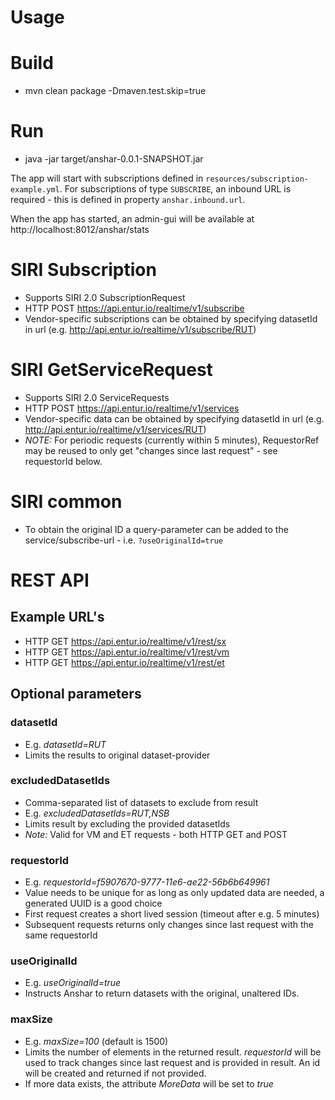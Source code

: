 # Usage

# Build
- mvn clean package -Dmaven.test.skip=true

# Run
- java -jar target/anshar-0.0.1-SNAPSHOT.jar

The app will start with subscriptions defined in `resources/subscription-example.yml`. For subscriptions of type `SUBSCRIBE`, an inbound URL is required - this is defined in property `anshar.inbound.url`. 

When the app has started, an admin-gui will be available at http://localhost:8012/anshar/stats 


# SIRI Subscription
- Supports SIRI 2.0 SubscriptionRequest
- HTTP POST https://api.entur.io/realtime/v1/subscribe
- Vendor-specific subscriptions can be obtained by specifying datasetId in url (e.g. http://api.entur.io/realtime/v1/subscribe/RUT) 
 
# SIRI GetServiceRequest
- Supports SIRI 2.0 ServiceRequests
- HTTP POST https://api.entur.io/realtime/v1/services
- Vendor-specific data can be obtained by specifying datasetId in url (e.g. http://api.entur.io/realtime/v1/services/RUT)
- *NOTE:* For periodic requests (currently within 5 minutes), RequestorRef may be reused to only get "changes since last request" - see requestorId below.

# SIRI common
- To obtain the original ID a query-parameter can be added to the service/subscribe-url - i.e. `?useOriginalId=true`

# REST API

## Example URL's
- HTTP GET https://api.entur.io/realtime/v1/rest/sx
- HTTP GET https://api.entur.io/realtime/v1/rest/vm
- HTTP GET https://api.entur.io/realtime/v1/rest/et

## Optional parameters

### datasetId
- E.g. _datasetId=RUT_
- Limits the results to original dataset-provider

### excludedDatasetIds
- Comma-separated list of datasets to exclude from result
- E.g. _excludedDatasetIds=RUT,NSB_
- Limits result by excluding the provided datasetIds
- *Note:* Valid for VM and ET requests - both HTTP GET and POST

### requestorId
- E.g. _requestorId=f5907670-9777-11e6-ae22-56b6b649961_
- Value needs to be unique for as long as only updated data are needed, a generated UUID is a good choice
- First request creates a short lived session (timeout after e.g. 5 minutes)
- Subsequent requests returns only changes since last request with the same requestorId

### useOriginalId
- E.g. _useOriginalId=true_
- Instructs Anshar to return datasets with the original, unaltered IDs.

### maxSize
- E.g. _maxSize=100_ (default is 1500)
- Limits the number of elements in the returned result. _requestorId_ will be used to track changes since last request and is provided in result. An id will be created and returned if not provided.
- If more data exists, the attribute _MoreData_ will be set to _true_ 
 